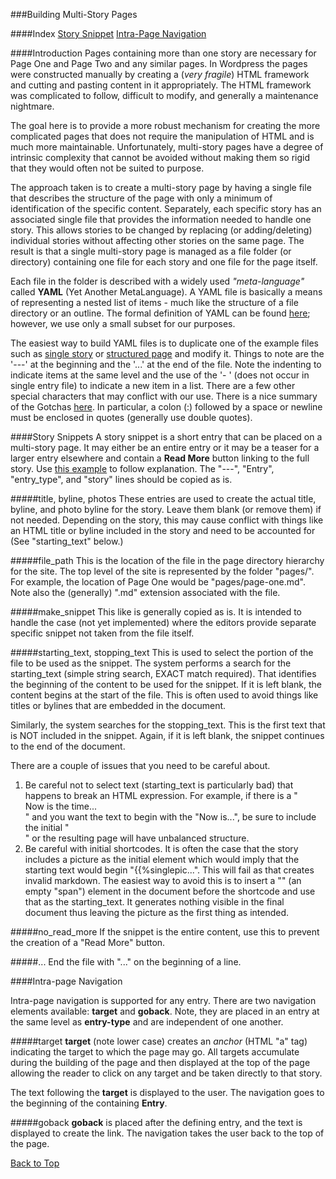 ###Building Multi-Story Pages
<a id="#top"/>

####Index
[Story Snippet](#story-snippet)
[Intra-Page Navigation](#intra-page)

####Introduction
Pages containing more than one story are necessary for Page One and Page Two and any similar pages. In
Wordpress the pages were constructed manually by creating a (*very fragile*) HTML framework and cutting
and pasting content in it appropriately.  The HTML framework was complicated to follow, difficult to 
modify, and generally a maintenance nightmare.  

The goal here is to provide a more robust mechanism for creating the more complicated pages that does not
require the manipulation of HTML and is much more maintainable.  Unfortunately, multi-story pages have a
degree of intrinsic complexity that cannot be avoided without making them so rigid that they would often
not be suited to purpose.

The approach taken is to create a multi-story page by having a single file that describes the structure of 
the page with only a minimum of identification of the specific content.  Separately, each specific story
has an associated single file that provides the information needed to handle one story.  This allows stories
to be changed by replacing (or adding/deleting) individual stories without affecting other stories on 
the same page. The result is that a single multi-story page is managed as a file folder (or directory) 
containing one file for each story and one file for the page itself.

Each file in the folder is described with a widely used *"meta-language"* called **YAML** (Yet Another 
MetaLanguage).  A YAML file is basically a means of representing a nested list of items - much like 
the structure of a file directory or an outline. The formal definition of YAML can be found [here](
https://docs.ansible.com/ansible/latest/reference_appendices/YAMLSyntax.html); however, we use only
a small subset for our purposes.

The easiest way to build YAML files is to duplicate one of the example files such as 
[single story](/admin/example_single_entry.yaml) or
[structured page](/admin/example_multi_story_page.yaml) and modify it.  Things to 
note are the '---' at the beginning and the '...' at the end of the file.  Note the indenting to indicate
items at the same level and the use of the '- ' (does not occur in single entry file) to indicate a new
item in a list. There are a few other special characters that may conflict with our use.  There is a 
nice summary of the Gotchas [here](
https://docs.ansible.com/ansible/latest/reference_appendices/YAMLSyntax.html#gotchas).  In particular, a colon (:)
followed by a space or newline must be enclosed in quotes (generally use double quotes).

####Story Snippets
<a id="#story-snippet"/>
A story snippet is a short entry that can be placed on a multi-story page.  It may either be an entire
entry or it may be a teaser for a larger entry elsewhere and contain a **Read More** button linking to
the full story.  Use [this example](/admin/example_single_entry.yaml) to follow explanation. The
"---", "Entry", "entry_type", and "story" lines should be copied as is.

#####title, byline, photos
These entries are used to create the actual title, byline, and photo byline for the story.  Leave 
them blank (or remove them) if not needed.  Depending on the story, this may cause conflict with
things like an HTML title or byline included in the story and need to be accounted for (See
"starting_text" below.)

#####file_path
This is the location of the file in the page directory hierarchy for the site.  The top level
of the site is represented by the folder "pages/".  For example, the location of Page One would
be "pages/page-one.md".  Note also the (generally) ".md" extension associated with the file.

#####make_snippet
This like is generally copied as is.  It is intended to handle the case (not yet implemented) where
the editors provide  separate specific snippet not taken from the file itself.

#####starting_text, stopping_text
This is used to select the portion of the file to be used as the snippet.  The system performs
a search for the starting_text (simple string search, EXACT match required).  That identifies
the beginning of the content to be used for the snippet.  If it is left blank, the content
begins at the start of the file.  This is often used to avoid things like titles or bylines that
are embedded in the document.

Similarly, the system searches for the stopping_text.  This is the first text that is NOT included
in the snippet.  Again, if it is left blank, the snippet continues to the end of the document.

There are a couple of issues that you need to be careful about. 
1. Be careful not to select text (starting_text is particularly bad) that happens to break an HTML 
   expression.  For example, if there is a "<div>Now is the time...</div>" and you want the text
   to begin with the "Now is...", be sure to include the initial "<div>" or the resulting page
   will have unbalanced structure.
2. Be careful with initial shortcodes.  It is often the case that the story includes a picture
   as the initial element which would imply that the starting text would begin "\{\{%singlepic...".
   This will fail as that creates invalid markdown.  The easiest way to avoid this is to insert
   a "<span/>" (an empty "span") element in the document before the shortcode and use that
   as the starting_text.  It generates nothing visible in the final document thus leaving the
   picture as the first thing as intended.
   
#####no_read_more
If the snippet is the entire content, use this to prevent the creation of a "Read More" button.

#####...
End the file with "..." on the beginning of a line.

####Intra-page Navigation
<a id="#story-snippet"/>

Intra-page navigation is supported for any entry.  There are two navigation elements available: **target** and
**goback**.  Note, they are placed in an entry at the same level as **entry-type** and are independent of one 
another.

#####target
**target** (note lower case) creates an *anchor* (HTML "a" tag) indicating the target to which the page may go.  All targets
accumulate during the building of the page and then displayed at the top of the page allowing the reader to 
click on any target and be taken directly to that story.

The text following the **target** is displayed to the user.  The navigation goes to the beginning of the containing 
**Entry**. 

#####goback
**goback** is placed after the defining entry, and the text is displayed to create the link.  The navigation takes 
the user back to the top of the page.  

[Back to Top](#top)




